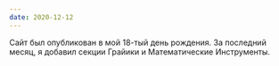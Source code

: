 ```yaml
---
date: 2020-12-12
---
```


Сайт был опубликован в мой 18-тый день рождения. За последний месяц, я добавил секции Грайики и Математические Инструменты.